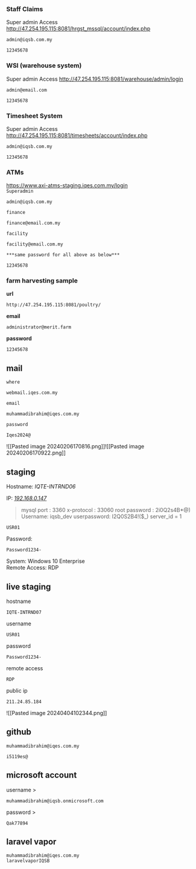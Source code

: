 ### Staff Claims
Super admin Access 
http://47.254.195.115:8081/hrgst_mssql/account/index.php
```
admin@iqsb.com.my
```
```
12345678
```

### WSI (warehouse system)
Super admin Access
http://47.254.195.115:8081/warehouse/admin/login
```
admin@email.com
```
```
12345678
```

### Timesheet System
Super admin Access
http://47.254.195.115:8081/timesheets/account/index.php
```
admin@iqsb.com.my
```
```
12345678
```

### ATMs 
https://www.axi-atms-staging.iqes.com.my/login  
`Superadmin` 
```
admin@iqsb.com.my
```
`finance`
```
finance@email.com.my
```
`facility`
```
facility@email.com.my  
```
`***same password for all above as below***`
```
12345678
```

### farm harvesting sample
**url**
```
http://47.254.195.115:8081/poultry/
```
**email**
```
administrator@merit.farm
```
**password**
```
12345678
```
## mail
`where`
```
webmail.iqes.com.my
```
`email`
```
muhammadibrahim@iqes.com.my
```
`password`
```
Iqes2024@
```
![[Pasted image 20240206170816.png]]![[Pasted image 20240206170922.png]]
## staging 
Hostname: *IQTE-INTRND06*  
  
IP: *[192.168.0.147](https://192.168.0.147/ "https://192.168.0.147")*  
>mysql
port : 3360
x-protocol : 33060
root password : 2i0Q2s4B*@)
Username: iqsb_dev
userpassword: I2Q0S2B4!($_)
server_id = 1
```
USR01
```
Password:
```  
Password1234-
```

System: Windows 10 Enterprise  
Remote Access: RDP
## live staging
hostname 
```
IQTE-INTRND07
```
username
```
USR01
```
password
```
Password1234-
```
remote access
```
RDP
```
public ip
```
211.24.85.184
```
![[Pasted image 20240404102344.png]]
## github 
```
muhammadibrahim@iqes.com.my
```
```
i5119es@
```

## microsoft account
username >
```
muhammadibrahim@iqsb.onmicrosoft.com
```
password > 
```
Qak77894
```


## laravel vapor
```password
muhammadibrahim@iqes.com.my
laravelvaporIQSB
```
